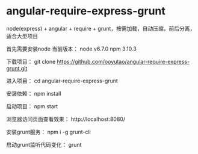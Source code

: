 # angular-require-express-grunt
node(express) + angular + require + grunt，按需加载，自动压缩，前后分离，适合大型项目

首先需要安装node
当前版本：
node v6.7.0
npm 3.10.3

下载项目：
git clone https://github.com/ooyutao/angular-require-express-grunt.git

进入项目：
cd angular-require-express-grunt

安装依赖：
npm install

启动项目：
npm start

浏览器访问页面查看效果：
http://localhost:8080/

安装grunt服务：
npm i -g grunt-cli

启动grunt监听代码变化：
grunt

